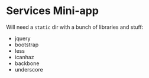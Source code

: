 # Services Mini-app

Will need a `static` dir with a bunch of libraries and stuff:

 * jquery
 * bootstrap
 * less
 * icanhaz
 * backbone
 * underscore

